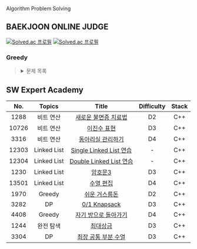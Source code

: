 Algorithm Problem Solving

## BAEKJOON ONLINE JUDGE

[![Solved.ac
프로필](http://mazassumnida.wtf/api/generate_badge?boj={sobaek2000})](https://solved.ac/{sobaek2000})
[![Solved.ac
프로필](http://mazassumnida.wtf/api/mini/generate_badge?boj={sobaek2000})](https://solved.ac/{sobaek2000})

### Greedy

> <details>
> <summary>문제 목록</summary><br>
> |  No.  |   Topics   |                                          Title                                           | Difficulty | Stack  |
> | :---: | :-------: | :--------------------------------------------------------------------------------------: | :--------: | :----: |
> | 2309  | 완전 탐색 |   [일곱난쟁이](https://github.com/kim-wonjin/Problem-solving/blob/master/BOJ/2309.py)    |     B2     | Python |
> | 2193  |    DP     |     [이친수](https://github.com/kim-wonjin/Problem-solving/blob/master/BOJ/2193.cpp)     |     S3     |  C++   |
> | 10844 |    DP     |   [쉬운 계단](https://github.com/kim-wonjin/Problem-solving/blob/master/BOJ/10844.cpp)   |     S1     |  C++   |
> | 1699  |    DP     |  [제곱수의 합](https://github.com/kim-wonjin/Problem-solving/blob/master/BOJ/1699.cpp)   |     S3     |  C++   |
> | 1260  |  DFS,BFS  |   [DFS와 BFS](https://github.com/kim-wonjin/Problem-solving/blob/master/BOJ/1260.cpp)    |     S2     |  C++   |
> | 2667  |    DFS    | [단지번호붙이기](https://github.com/kim-wonjin/Problem-solving/blob/master/BOJ/2667.cpp) |     S1     |  C++   |
> | 1141  |    정렬    | [접두사](https://github.com/kim-wonjin/Problem-solving/blob/master/BOJ/1141.cpp) |     S2     |  C++   |
> | 2579  |    DP     | [계단 오르기](https://github.com/kim-wonjin/Problem-solving/blob/master/BOJ/2579.cpp) |     S3     |  C++   |
> | 2133  |    DP     | [타일 채우기](https://github.com/kim-wonjin/Problem-solving/blob/master/BOJ/2133.cpp) |     G5     |  C++   |
> | 12865 |    DP     | [평범한 배낭](https://github.com/kim-wonjin/Problem-solving/blob/master/BOJ/12865.cpp) |     G5     |  C++   |
> | 1915 |    DP     | [가장 큰 정사각형](https://github.com/kim-wonjin/Problem-solving/blob/master/BOJ/1915.cpp) |     G4     |  C++   |

## SW Expert Academy

|  No.  |   Topics    |                                                               Title                                                                | Difficulty | Stack |
| :---: | :---------: | :--------------------------------------------------------------------------------------------------------------------------------: | :--------: | :---: |
| 1288  |  비트 연산  |      [새로운 불면증 치료법](https://github.com/kim-wonjin/Problem-solving/blob/master/swexpert_academy/비트%20연산/1288.cpp)       |     D2     |  C++  |
| 10726 |  비트 연산  |          [이진수 표현](https://github.com/kim-wonjin/Problem-solving/blob/master/swexpert_academy/비트%20연산/10726.cpp)           |     D3     |  C++  |
| 3316  |  비트 연산  |        [동아리실 관리하기](https://github.com/kim-wonjin/Problem-solving/blob/master/swexpert_academy/비트%20연산/3316.cpp)        |     D4     |  C++  |
| 12303 | Linked List |    [Single Linked List 연습](https://github.com/kim-wonjin/Problem-solving/blob/master/swexpert_academy/Linked_list/12303.cpp)     |     -      |  C++  |
| 12304 | Linked List |    [Double Linked List 연습](https://github.com/kim-wonjin/Problem-solving/blob/master/swexpert_academy/Linked_list/12304.cpp)     |     -      |  C++  |
| 1230  | Linked List |             [암호문3](https://github.com/kim-wonjin/Problem-solving/blob/master/swexpert_academy/Linked_list/1230.cpp)             |     D3     |  C++  |
| 13501 | Linked List |           [수열 편집](https://github.com/kim-wonjin/Problem-solving/blob/master/swexpert_academy/Linked_list/13501.cpp)            |     D4     |  C++  |
| 1970  |   Greedy    |    [쉬운 거스름돈](https://github.com/kim-wonjin/Problem-solving/blob/master/swexpert_academy/그리디%26완전탐색%26DP/1970.cpp)     |     D2     |  C++  |
| 3282  |     DP      |     [0/1 Knapsack](https://github.com/kim-wonjin/Problem-solving/blob/master/swexpert_academy/그리디%26완전탐색%26DP/3282.cpp)     |     D3     |  C++  |
| 4408  |   Greedy    | [자기 방으로 돌아가기](https://github.com/kim-wonjin/Problem-solving/blob/master/swexpert_academy/그리디%26완전탐색%26DP/4408.cpp) |     D4     |  C++  |
| 1244  |  완전 탐색  |       [최대상금](https://github.com/kim-wonjin/Problem-solving/blob/master/swexpert_academy/그리디%26완전탐색%26DP/1244.cpp)       |     D3     |  C++  |
| 3304  |     DP      | [최장 공통 부분 수열](https://github.com/kim-wonjin/Problem-solving/blob/master/swexpert_academy/그리디%26완전탐색%26DP/3304.cpp)  |     D3     |  C++  |
